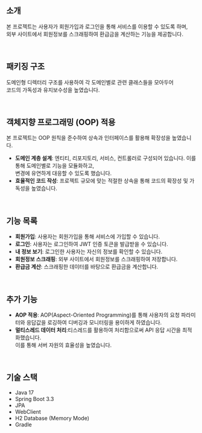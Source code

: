 ## 소개
본 프로젝트는 사용자가 회원가입과 로그인을 통해 서비스를 이용할 수 있도록 하며,<br/>
외부 사이트에서 회원정보를 스크래핑하여 환급금을 계산하는 기능을 제공합니다.
&nbsp;

&nbsp;


## 패키징 구조
도메인형 디렉터리 구조를 사용하여 각 도메인별로 관련 클래스들을 모아두어 <br/>
코드의 가독성과 유지보수성을 높였습니다.
&nbsp;

&nbsp;




## 객체지향 프로그래밍 (OOP) 적용
본 프로젝트는 OOP 원칙을 준수하여 상속과 인터페이스를 활용해 확장성을 높였습니다.

 - **도메인 계층 설계**: 엔티티, 리포지토리, 서비스, 컨트롤러로 구성되어 있습니다. 이를 통해 도메인별로 기능을 모듈화하고,<br/> 변경에 유연하게 대응할 수 있도록 했습니다.
 - **효율적인 코드 작성**: 프로젝트 규모에 맞는 적절한 상속을 통해 코드의 확장성 및 가독성을 높였습니다.
&nbsp;

&nbsp;


## 기능 목록
 - **회원가입**: 사용자는 회원가입을 통해 서비스에 가입할 수 있습니다.
 - **로그인**: 사용자는 로그인하여 JWT 인증 토큰을 발급받을 수 있습니다.
 - **내 정보 보기**: 로그인한 사용자는 자신의 정보를 확인할 수 있습니다.
 - **회원정보 스크래핑**: 외부 사이트에서 회원정보를 스크래핑하여 저장합니다.
 - **환급금 계산**: 스크래핑한 데이터를 바탕으로 환급금을 계산합니다.
&nbsp;

&nbsp;


## 추가 기능 
 - **AOP 적용**: AOP(Aspect-Oriented Programming)를 통해 사용자의 요청 파라미터와 응답값을 로깅하여 디버깅과 모니터링을 용이하게 하였습니다.
 - **멀티스레드 데이터 처리**:티스레드를 활용하여 처리함으로써 API 응답 시간을 최적화했습니다.<br/> 이를 통해 서버 자원의 효율성을 높였습니다.
&nbsp;

&nbsp;


## 기술 스택
- Java 17
- Spring Boot 3.3
- JPA
- WebClient
- H2 Database (Memory Mode)
- Gradle

